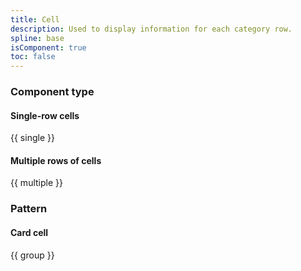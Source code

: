 ```yaml
---
title: Cell
description: Used to display information for each category row.
spline: base
isComponent: true
toc: false
---
```


### Component type

#### Single-row cells

{{ single }}

#### Multiple rows of cells

{{ multiple }}

### Pattern

#### Card cell

{{ group }}
